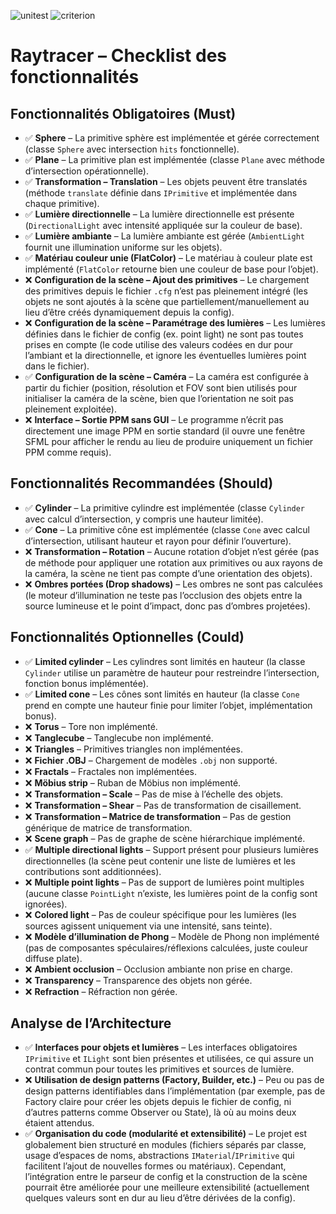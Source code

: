 ![unitest](https://github.com/EpitechPromo2028/B-OOP-400-MAR-4-1-raytracer-selim.bouasker/actions/workflows/unitest.yml/badge.svg)
![criterion](https://github.com/EpitechPromo2028/B-OOP-400-MAR-4-1-raytracer-selim.bouasker/actions/workflows/unitest-criterion.yml/badge.svg)

# Raytracer – Checklist des fonctionnalités

## Fonctionnalités Obligatoires (Must)

- ✅ **Sphere** – La primitive sphère est implémentée et gérée correctement (classe `Sphere` avec intersection `hits` fonctionnelle).
- ✅ **Plane** – La primitive plan est implémentée (classe `Plane` avec méthode d’intersection opérationnelle).
- ✅ **Transformation – Translation** – Les objets peuvent être translatés (méthode `translate` définie dans `IPrimitive` et implémentée dans chaque primitive).
- ✅ **Lumière directionnelle** – La lumière directionnelle est présente (`DirectionalLight` avec intensité appliquée sur la couleur de base).
- ✅ **Lumière ambiante** – La lumière ambiante est gérée (`AmbientLight` fournit une illumination uniforme sur les objets).
- ✅ **Matériau couleur unie (FlatColor)** – Le matériau à couleur plate est implémenté (`FlatColor` retourne bien une couleur de base pour l’objet).
- ❌ **Configuration de la scène – Ajout des primitives** – Le chargement des primitives depuis le fichier `.cfg` n’est pas pleinement intégré (les objets ne sont ajoutés à la scène que partiellement/manuellement au lieu d’être créés dynamiquement depuis la config).
- ❌ **Configuration de la scène – Paramétrage des lumières** – Les lumières définies dans le fichier de config (ex. point light) ne sont pas toutes prises en compte (le code utilise des valeurs codées en dur pour l’ambiant et la directionnelle, et ignore les éventuelles lumières point dans le fichier).
- ✅ **Configuration de la scène – Caméra** – La caméra est configurée à partir du fichier (position, résolution et FOV sont bien utilisés pour initialiser la caméra de la scène, bien que l’orientation ne soit pas pleinement exploitée).
- ❌ **Interface – Sortie PPM sans GUI** – Le programme n’écrit pas directement une image PPM en sortie standard (il ouvre une fenêtre SFML pour afficher le rendu au lieu de produire uniquement un fichier PPM comme requis).

## Fonctionnalités Recommandées (Should)

- ✅ **Cylinder** – La primitive cylindre est implémentée (classe `Cylinder` avec calcul d’intersection, y compris une hauteur limitée).
- ✅ **Cone** – La primitive cône est implémentée (classe `Cone` avec calcul d’intersection, utilisant hauteur et rayon pour définir l’ouverture).
- ❌ **Transformation – Rotation** – Aucune rotation d’objet n’est gérée (pas de méthode pour appliquer une rotation aux primitives ou aux rayons de la caméra, la scène ne tient pas compte d’une orientation des objets).
- ❌ **Ombres portées (Drop shadows)** – Les ombres ne sont pas calculées (le moteur d’illumination ne teste pas l’occlusion des objets entre la source lumineuse et le point d’impact, donc pas d’ombres projetées).

## Fonctionnalités Optionnelles (Could)

- ✅ **Limited cylinder** – Les cylindres sont limités en hauteur (la classe `Cylinder` utilise un paramètre de hauteur pour restreindre l’intersection, fonction bonus implémentée).
- ✅ **Limited cone** – Les cônes sont limités en hauteur (la classe `Cone` prend en compte une hauteur finie pour limiter l’objet, implémentation bonus).
- ❌ **Torus** – Tore non implémenté.
- ❌ **Tanglecube** – Tanglecube non implémenté.
- ❌ **Triangles** – Primitives triangles non implémentées.
- ❌ **Fichier .OBJ** – Chargement de modèles `.obj` non supporté.
- ❌ **Fractals** – Fractales non implémentées.
- ❌ **Möbius strip** – Ruban de Möbius non implémenté.
- ❌ **Transformation – Scale** – Pas de mise à l’échelle des objets.
- ❌ **Transformation – Shear** – Pas de transformation de cisaillement.
- ❌ **Transformation – Matrice de transformation** – Pas de gestion générique de matrice de transformation.
- ❌ **Scene graph** – Pas de graphe de scène hiérarchique implémenté.
- ✅ **Multiple directional lights** – Support présent pour plusieurs lumières directionnelles (la scène peut contenir une liste de lumières et les contributions sont additionnées).
- ❌ **Multiple point lights** – Pas de support de lumières point multiples (aucune classe `PointLight` n’existe, les lumières point de la config sont ignorées).
- ❌ **Colored light** – Pas de couleur spécifique pour les lumières (les sources agissent uniquement via une intensité, sans teinte).
- ❌ **Modèle d’illumination de Phong** – Modèle de Phong non implémenté (pas de composantes spéculaires/réflexions calculées, juste couleur diffuse plate).
- ❌ **Ambient occlusion** – Occlusion ambiante non prise en charge.
- ❌ **Transparency** – Transparence des objets non gérée.
- ❌ **Refraction** – Réfraction non gérée.

## Analyse de l’Architecture

- ✅ **Interfaces pour objets et lumières** – Les interfaces obligatoires `IPrimitive` et `ILight` sont bien présentes et utilisées, ce qui assure un contrat commun pour toutes les primitives et sources de lumière.
- ❌ **Utilisation de design patterns (Factory, Builder, etc.)** – Peu ou pas de design patterns identifiables dans l’implémentation (par exemple, pas de Factory claire pour créer les objets depuis le fichier de config, ni d’autres patterns comme Observer ou State), là où au moins deux étaient attendus.
- ✅ **Organisation du code (modularité et extensibilité)** – Le projet est globalement bien structuré en modules (fichiers séparés par classe, usage d’espaces de noms, abstractions `IMaterial`/`IPrimitive` qui facilitent l’ajout de nouvelles formes ou matériaux). Cependant, l’intégration entre le parseur de config et la construction de la scène pourrait être améliorée pour une meilleure extensibilité (actuellement quelques valeurs sont en dur au lieu d’être dérivées de la config).
